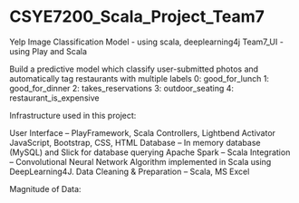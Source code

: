 ﻿# CSYE7200_Scala_Project_Team7
Yelp Image Classification Model - using scala, deeplearning4j
Team7_UI - using Play and Scala


Build a predictive model which classify user-submitted photos and automatically tag restaurants with multiple labels 
0: good_for_lunch
1: good_for_dinner
2: takes_reservations
3: outdoor_seating
4: restaurant_is_expensive 

Infrastructure used in this project:

User Interface – PlayFramework, Scala Controllers, Lightbend Activator JavaScript, Bootstrap, CSS, HTML
Database – In memory database (MySQL) and Slick for database querying
Apache Spark – Scala Integration – Convolutional Neural Network Algorithm implemented in Scala using DeepLearning4J.
Data Cleaning & Preparation – Scala, MS Excel

Magnitude of Data:




